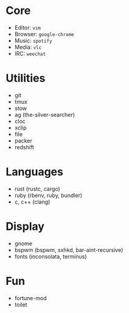# Core
* Editor: `vim`
* Browser: `google-chrome`
* Music: `spotify`
* Media: `vlc`
* IRC: `weechat`

# Utilities
* git
* tmux
* stow
* ag (the-silver-searcher)
* cloc
* xclip
* file
* packer
* redshift

# Languages

* rust (rustc, cargo)
* ruby (rbenv, ruby, bundler)
* c, c++ (clang)

# Display
* gnome
* bspwm (bspwm, sxhkd, bar-aint-recursive)
* fonts (inconsolata, terminus)

# Fun
* fortune-mod
* toilet
